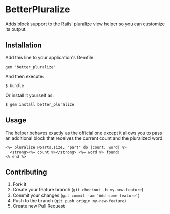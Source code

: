 # BetterPluralize

Adds block support to the Rails' pluralize view helper so you can customize its
output.

## Installation

Add this line to your application's Gemfile:

    gem "better_pluralize"

And then execute:

    $ bundle

Or install it yourself as:

    $ gem install better_pluralize

## Usage

The helper behaves exactly as the official one except it allows you to pass an additional block that receives the current count and the pluralized word.

```erb
<%= pluralize @parts.size, "part" do |count, word| %>
  <strong><%= count %></strong> <%= word %> found!
<% end %>
```

## Contributing

1. Fork it
2. Create your feature branch (`git checkout -b my-new-feature`)
3. Commit your changes (`git commit -am 'Add some feature'`)
4. Push to the branch (`git push origin my-new-feature`)
5. Create new Pull Request
